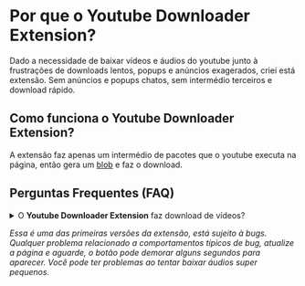 <main>
    <div>
        <h1>Por que o <strong>Youtube Downloader Extension</strong>?</h1>
        <p>Dado a necessidade de baixar vídeos e áudios do youtube junto à frustrações de downloads lentos, popups e anúncios exagerados, criei está extensão. Sem anúncios e popups chatos, sem intermédio terceiros e download rápido.<p>
        <h2>Como funciona o <strong>Youtube Downloader Extension</strong>?</h2>
        <p>A extensão faz apenas um intermédio de pacotes que o youtube executa na página, então gera um <a href="https://developer.mozilla.org/pt-BR/docs/Web/API/Blob">blob</a> e faz o download.</p>
    <div>
    <div>
        <h2>Perguntas Frequentes (FAQ)</h2>
        <details>
        <summary>O <strong>Youtube Downloader Extension</strong> faz download de vídeos?</summary>
        <p>No momento não. Estou trabalhando para disponibilizar o maior número de opções de download possíveis.</p>
        <summary>O <strong>Youtube Downloader Extension</strong> é confiável?</summary>
        <p>Sim! O código da extensão é open source, e você mesmo pode conferir como é feita.</p>
        </details>
    </div>
</main>
<footer>
<p><i>Essa é uma das primeiras versões da extensão, está sujeito à bugs. Qualquer problema relacionado a comportamentos típicos de bug, atualize a página e aguarde, o botão pode demorar alguns segundos para aparecer. Você pode ter problemas ao tentar baixar áudios super pequenos.</i></p>
</footer>